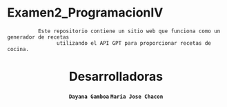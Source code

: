 # Examen2_ProgramacionIV
```
          Este repositorio contiene un sitio web que funciona como un generador de recetas
                utilizando el API GPT para proporcionar recetas de cocina.
```
<h1 align="center">
    Desarrolladoras
</h1>

<h4 align="center">
  <code>Dayana Gamboa</code>
  <code>Maria Jose Chacon</code>
</h4>
